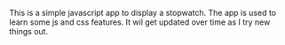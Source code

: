 This is a simple javascript app to display a stopwatch.
The app is used to learn some js and css features.
It wil get updated over time as I try new things out.
